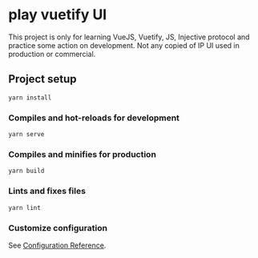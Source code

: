 # play vuetify UI

This project is only for learning VueJS, Vuetify, JS, Injective protocol and practice some action on development.
Not any copied of IP UI used in production or commercial.
## Project setup
```
yarn install
```

### Compiles and hot-reloads for development
```
yarn serve
```

### Compiles and minifies for production
```
yarn build
```

### Lints and fixes files
```
yarn lint
```

### Customize configuration
See [Configuration Reference](https://cli.vuejs.org/config/).
